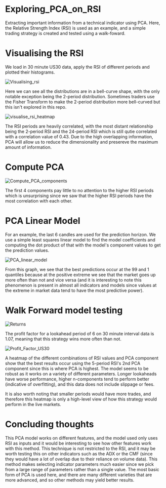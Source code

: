 # Exploring_PCA_on_RSI
Extracting important information from a technical indicator using PCA. Here, the Relative Strength Index (RSI) is used as an example, and a simple trading strategy is created and tested using a walk-foward.

# Visualising the RSI
We load in 30 minute US30 data, apply the RSI of different periods and plotted their histograms.

![Visualising_rsi](https://github.com/user-attachments/assets/7e2ba552-6782-451c-849f-4a132e7715d1)

Here we can see all the distributions are in a bell-curve shape, with the only notable exception being the 2-period distribution. Sometimes traders use the Fisher Transform to make the 2-period distribution more bell-curved but this isn't explored in this repo.

![visualise_rsi_heatmap](https://github.com/user-attachments/assets/571cf67d-be41-461a-9464-5fcb9f450c5e)

The RSI periods are heavily correlated, with the most distant relationship being the 2-period RSI and the 24-period RSI which is still qutie correlated with a correlation value of 0.43. Due to the high overlapping information, PCA will allow us to reduce the dimensionality and presereve the maximum amount of information.

# Compute PCA

![Compute_PCA_components](https://github.com/user-attachments/assets/3b198f05-fcf6-45c5-9e3e-442512ac7e11)

The first 4 components pay little to no attention to the higher RSI periods which is unsurprising since we saw that the higher RSI periods have the most correlation with each other.

# PCA Linear Model
For an example, the last 6 candles are used for the prediction horizon. We use a simple least squares linear model to find the model coefficients and computing the dot product of that with the model's component values to get the prediction values.

![PCA_linear_model](https://github.com/user-attachments/assets/f3b27e9e-3f05-4f97-ac3e-db687c3d2ea1)

From this graph, we see that the best predictions occur at the 99 and 1 quantiles because at the positive extreme we see that the market goes up more often than not and vice versa (and it is interesting to note this phenomenon is present in almost all indicators and models since values at the extreme in market data tend to have the most predictive power).

# Walk Forward model testing
![Returns](https://github.com/user-attachments/assets/4e67a3fa-f293-450e-84af-c592f63e0956)

The profit factor for a lookahead period of 6 on 30 minute interval data is 1.07, meaning that this strategy wins more often than not.

![Profit_Factor_US30](https://github.com/user-attachments/assets/bd028f12-454e-4a29-885d-e3d4bb355fcd)

A heatmap of the different combinations of RSI values and PCA component show that the best results occur using the 5-period RSI's 2nd PCA component since this is where PCA is highest.
The model seems to be robust as it works on a variety of different parameters. Longer lookaheads have worse performance, higher n-components tend to perform better (indicative of overfitting), and this data does not include slippage or fees.

It is also worth noting that smaller periods would have more trades, and therefore this heatmap is only a high-level view of how this strategy would perform in the live markets.

# Concluding thoughts
This PCA model works on different features, and the model used only uses RSI as inputs and it would be interesting to see how other features work with this method.
This technique is not restricted to the RSI, and it may be worth testing this on other indicators such as the ADX or the CMF (since they would have a lot of overlap due to their reliance on volume data).
This method makes selecting indicator parameters much easier since we pick from a large range of parameters rather than a single value.
The most basic form of PCA is used here, and there are many different varieties that are more advanced, and so other methods may yield better results.
